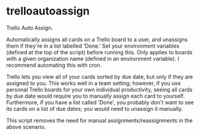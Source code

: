 # trelloautoassign
Trello Auto Assign.

Automatically assigns all cards on a Trello board to a user, and unassigns them if they're in a list labelled 'Done.'
Set your environment variables (defined at the top of the script) before running this.
Only applies to boards with a given organization name (defined in an environment variable).
I recommend automating this with cron.

Trello lets you view all of your cards sorted by due date, but only if they are assigned to you. This works well
in a team setting; however, if you use personal Trello boards for your own individual productivity, seeing all
cards by due date would require you to manually assign each card to yourself. Furthermore, if you have a list
called 'Done', you probably don't want to see its cards on a list of due dates; you would need to unassign it
manually.

This script removes the need for manual assignments/reassignments in the above scenario.
